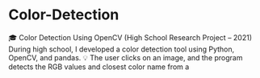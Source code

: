 # Color-Detection
 🎓 Color Detection Using OpenCV (High School Research Project – 2021) During high school, I developed a color detection tool using Python, OpenCV, and pandas. 💡 The user clicks on an image, and the program detects the RGB values and closest color name from a 
